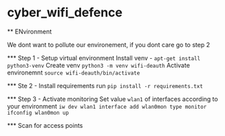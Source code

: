 # cyber_wifi_defence

**  ENvironment

We dont want to pollute our environement, if you dont care go to step 2

*** Step 1 - Setup virtual environment
Install venv -   ```apt-get install python3-venv```
Create venv  ```python3 -m venv wifi-deauth```
Activate environemnt ```source wifi-deauth/bin/activate```


*** Ste 2 - Install requirements
run ```pip install -r requirements.txt```


*** Step 3 - Activate monitoring
Set value `wlan1` of interfaces according to your environment
```iw dev wlan1 interface add wlan0mon type monitor```
```ifconfig wlan0mon up```

*** Scan for access points

